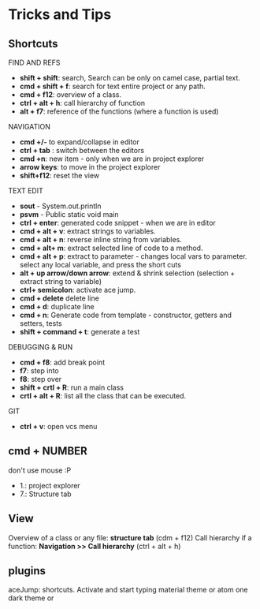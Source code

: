 # Tricks and Tips

## Shortcuts

FIND AND REFS

- **shift + shift**: search, Search can be only on camel case, partial text.
- **cmd + shift + f**: search for text entire project or any path.
- **cmd + f12**: overview of a class.
- **ctrl + alt + h**: call hierarchy of function
- **alt + f7**: reference of the functions (where a function is used)

NAVIGATION
- **cmd +/-** to expand/collapse in editor
- **ctrl + tab** : switch between the editors
- **cmd +n**: new item - only when we are in project explorer
- **arrow keys**: to move in the project explorer
- **shift+f12**:  reset the view

TEXT EDIT
- **sout** - System.out.println
- **psvm** - Public static void main
- **ctrl + enter**: generated code snippet -  when we are in editor
- **cmd + alt + v**: extract strings to variables.
- **cmd + alt + n**: reverse inline string from variables.
- **cmd + alt+ m**: extract selected line of code to a method.
- **cmd + alt + p**: extract to parameter - changes local vars to parameter. select any local variable, and press the short cuts
- **alt + up arrow/down arrow**: extend & shrink selection (selection + extract string to variable)
- **ctrl+ semicolon**: activate ace jump.
- **cmd + delete** delete line
- **cmd + d**: duplicate line
- **cmd + n**: Generate code from template - constructor, getters and setters, tests
- **shift + command + t**: generate a test

DEBUGGING & RUN
- **cmd + f8**: add break point
- **f7**: step into
- **f8**: step over
- **shift + crtl + R**: run a main class
- **crtl + alt + R**: list all the class that can be executed.

GIT
- **ctrl + v**: open vcs menu

## cmd + NUMBER

don't use mouse :P

- 1.: project explorer
- 7.: Structure tab

## View

Overview of a class or any file: **structure tab** (cdm + f12)
Call hierarchy if a function: **Navigation >> Call hierarchy** (ctrl + alt + h)

## plugins

aceJump: shortcuts. Activate and start typing
material theme or atom one dark theme or
